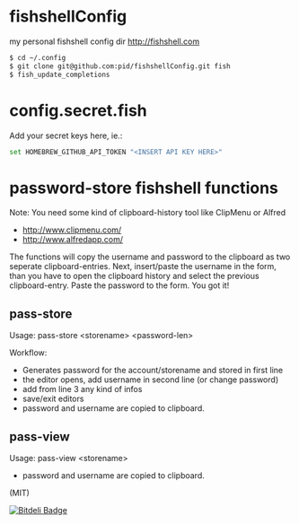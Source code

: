 fishshellConfig
===============

my personal fishshell config dir http://fishshell.com

```sh
$ cd ~/.config
$ git clone git@github.com:pid/fishshellConfig.git fish
$ fish_update_completions
```

# config.secret.fish

Add your secret keys here, ie.:
```sh
set HOMEBREW_GITHUB_API_TOKEN "<INSERT API KEY HERE>"
```

# password-store fishshell functions

Note: You need some kind of clipboard-history tool like ClipMenu or Alfred
- http://www.clipmenu.com/
- http://www.alfredapp.com/

The functions will copy the username and password to the clipboard as two seperate clipboard-entries.
Next, insert/paste the username in the form, than you have to open the clipboard history and select the previous clipboard-entry. Paste the password to the form. You got it! 

## pass-store

Usage: pass-store \<storename\> \<password-len\>

Workflow:
- Generates password for the account/storename and stored in first line
- the editor opens, add username in second line (or change password)
- add from line 3 any kind of infos
- save/exit editors
- password and username are copied to clipboard.

## pass-view

Usage: pass-view \<storename\>

- password and username are copied to clipboard.


(MIT)

[![Bitdeli Badge](https://d2weczhvl823v0.cloudfront.net/pid/fishshellconfig/trend.png)](https://bitdeli.com/free "Bitdeli Badge")



